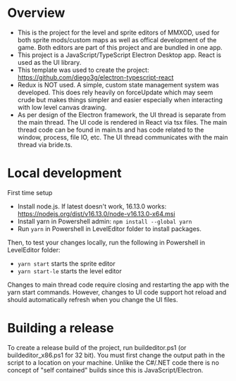 # Overview

- This is the project for the level and sprite editors of MMXOD, used for both sprite mods/custom maps as well as offical development of the game. Both editors are part of this project and are bundled in one app.
- This project is a JavaScript/TypeScript Electron Desktop app. React is used as the UI library.
- This template was used to create the project: https://github.com/diego3g/electron-typescript-react
- Redux is NOT used. A simple, custom state management system was developed. This does rely heavily on forceUpdate which may seem crude but makes things simpler and easier especially when interacting with low level canvas drawing.
- As per design of the Electron framework, the UI thread is separate from the main thread. The UI code is rendered in React via tsx files. The main thread code can be found in main.ts and has code related to the window, process, file IO, etc. The UI thread communicates with the main thread via bride.ts.

# Local development

First time setup
- Install node.js. If latest doesn't work, 16.13.0 works: https://nodejs.org/dist/v16.13.0/node-v16.13.0-x64.msi
- Install yarn in Powershell admin: `npm install --global yarn`
- Run `yarn` in Powershell in LevelEditor folder to install packages.

Then, to test your changes locally, run the following in Powershell in LevelEditor folder:
- `yarn start` starts the sprite editor
- `yarn start-le` starts the level editor

Changes to main thread code require closing and restarting the app with the yarn start commands. However, changes to UI code support hot reload and should automatically refresh when you change the UI files.

# Building a release

To create a release build of the project, run buildeditor.ps1 (or buildeditor_x86.ps1 for 32 bit). You must first change the output path in the script to a location on your machine.
Unlike the C#/.NET code there is no concept of "self contained" builds since this is JavaScript/Electron.